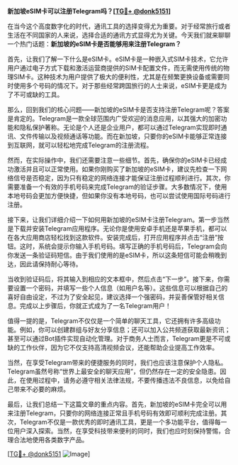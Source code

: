 **新加坡eSIM卡可以注册Telegram吗？[[TG💪+ @donk5151](https://t.me/s/donk5151)]**

在当今这个高度数字化的时代，通讯工具的选择变得尤为重要。对于经常旅行或者生活在不同国家的人来说，选择合适的通讯方式显得尤为关键。今天我们就来聊聊一个热门话题：**新加坡的eSIM卡是否能够用来注册Telegram？**

首先，让我们了解一下什么是eSIM卡。eSIM卡是一种嵌入式SIM卡技术，它允许用户通过电子方式下载和激活运营商提供的SIM卡配置文件，而无需使用传统的物理SIM卡。这种技术为用户提供了极大的便利性，尤其是在频繁更换设备或需要同时使用多个号码的情况下。对于那些经常跨国旅行的人士来说，eSIM卡更是成为了不可或缺的工具。

那么，回到我们的核心问题——新加坡的eSIM卡是否支持注册Telegram呢？答案是肯定的。Telegram是一款全球范围内广受欢迎的消息应用，以其强大的加密功能和隐私保护著称。无论是个人还是企业用户，都可以通过Telegram实现即时通讯、文件传输以及视频通话等功能。而在新加坡，只要你的eSIM卡能够正常连接到互联网，就可以轻松地完成Telegram的注册流程。

然而，在实际操作中，我们还需要注意一些细节。首先，确保你的eSIM卡已经成功激活并且可以正常使用。如果你刚购买了新加坡的eSIM卡，建议先检查一下网络信号是否稳定，因为只有稳定的网络连接才能保证注册过程顺利进行。其次，你需要准备一个有效的手机号码来完成Telegram的验证步骤。大多数情况下，使用本地号码会更加方便快捷，但如果你没有本地号码，也可以尝试使用国际号码进行注册。

接下来，让我们详细介绍一下如何用新加坡的eSIM卡注册Telegram。第一步当然是下载并安装Telegram应用程序。无论你是使用安卓手机还是苹果手机，都可以在各大应用商店轻松找到这款软件。安装完成后，打开应用程序并点击“注册”按钮。这时，系统会提示你输入手机号码。填写正确的手机号码后，Telegram会向你发送一条验证码短信。由于我们使用的是eSIM卡，所以这条短信可能会稍晚到达，因此请保持耐心等待。

当收到验证码后，将其输入到相应的文本框中，然后点击“下一步”。接下来，你需要设置一个密码，并填写一些个人信息（如用户名等）。这些信息可以根据自己的喜好自由设定，不过为了安全起见，建议选择一个强密码，并妥善保管好相关信息。完成以上步骤后，你就正式成为了一名Telegram用户！

值得一提的是，Telegram不仅仅是一个简单的聊天工具，它还拥有许多高级功能。例如，你可以创建群组与好友分享信息；还可以加入公共频道获取最新资讯；甚至可以通过Bot插件实现自动化管理。对于商务人士而言，Telegram更是不可或缺的工作伙伴，因为它不仅支持高清视频会议，还能帮助企业提高工作效率。

当然，在享受Telegram带来的便捷服务的同时，我们也应该注意保护个人隐私。Telegram虽然号称“世界上最安全的聊天应用”，但仍然存在一定的安全隐患。因此，在使用过程中，请务必遵守相关法律法规，不要传播违法不良信息，以免给自己带来不必要的麻烦。

最后，让我们总结一下这篇文章的重点内容。首先，新加坡的eSIM卡完全可以用来注册Telegram，只要你的网络连接正常且手机号码有效即可顺利完成注册。其次，Telegram不仅是一款优秀的即时通讯工具，更是一个多功能平台，值得每一位用户深入探索。当然，在享受科技带来便利的同时，我们也应时刻保持警惕，合理合法地使用各类数字产品。

[[TG💪+ @donk5151](https://t.me/s/donk5151) ![Image](https://i.postimg.cc/rwNCRYN7/Snipaste-2025-04-30-17-27-05.png)]
